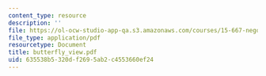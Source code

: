 ```yaml
---
content_type: resource
description: ''
file: https://ol-ocw-studio-app-qa.s3.amazonaws.com/courses/15-667-negotiation-and-conflict-management-spring-2001/635538b5320df2695ab2c4553660ef24_butterfly_view.pdf
file_type: application/pdf
resourcetype: Document
title: butterfly_view.pdf
uid: 635538b5-320d-f269-5ab2-c4553660ef24
---
```


